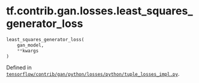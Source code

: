 <div itemscope itemtype="http://developers.google.com/ReferenceObject">
<meta itemprop="name" content="tf.contrib.gan.losses.least_squares_generator_loss" />
</div>

# tf.contrib.gan.losses.least_squares_generator_loss

``` python
least_squares_generator_loss(
    gan_model,
    **kwargs
)
```



Defined in [`tensorflow/contrib/gan/python/losses/python/tuple_losses_impl.py`](https://www.tensorflow.org/code/tensorflow/contrib/gan/python/losses/python/tuple_losses_impl.py).

